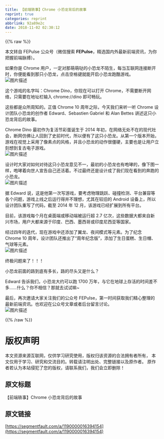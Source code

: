 ```yaml
---
title: 【前端轶事】Chrome 小恐龙背后的故事
reprint: true
categories: reprint
abbrlink: 92a89e2c
date: 2018-11-02 02:30:12
---
```


{{% raw %}}
<p>&#x672C;&#x6587;&#x8F6C;&#x81EA; FEPulse &#x516C;&#x4F17;&#x53F7;&#xFF08;&#x5FAE;&#x4FE1;&#x641C;&#x7D22; <strong>FEPulse</strong>&#xFF0C;&#x7CBE;&#x9009;&#x56FD;&#x5185;&#x5916;&#x6700;&#x65B0;&#x524D;&#x7AEF;&#x8D44;&#x8BAF;&#xFF0C;&#x4E3A;&#x4F60;&#x628A;&#x63E1;&#x524D;&#x7AEF;&#x8109;&#x640F;&#xFF09;&#x3002;</p><p>&#x5982;&#x679C;&#x4F60;&#x662F; Chrome &#x7528;&#x6237;&#xFF0C;&#x4E00;&#x5B9A;&#x5BF9;&#x90A3;&#x840C;&#x840C;&#x54D2;&#x7684;&#x5C0F;&#x6050;&#x9F99;&#x4E0D;&#x964C;&#x751F;&#xFF0C;&#x6BCF;&#x5F53;&#x4E92;&#x8054;&#x7F51;&#x8FDE;&#x63A5;&#x65AD;&#x5F00;&#x65F6;&#xFF0C;&#x4F60;&#x4FBF;&#x80FD;&#x770B;&#x5230;&#x90A3;&#x53EA;&#x5C0F;&#x6050;&#x9F99;&#xFF0C;&#x70B9;&#x51FB;&#x7A7A;&#x683C;&#x952E;&#x5C31;&#x80FD;&#x5F00;&#x542F;&#x5C0F;&#x6050;&#x9F99;&#x8DD1;&#x9177;&#x6E38;&#x620F;&#x3002;<br><span class="img-wrap"><img data-src="/img/bVbgWZ4?w=480&amp;h=152" src="https://static.alili.tech/img/bVbgWZ4?w=480&amp;h=152" alt="&#x56FE;&#x7247;&#x63CF;&#x8FF0;" title="&#x56FE;&#x7247;&#x63CF;&#x8FF0;" style="cursor:pointer;display:inline"></span></p><p>&#x8FD9;&#x4E2A;&#x6E38;&#x620F;&#x7684;&#x540D;&#x5B57;&#x53EB;&#xFF1A;Chrome Dino&#xFF0C;&#x4F60;&#x73B0;&#x5728;&#x53EF;&#x4EE5;&#x6253;&#x5F00; Chrome&#xFF0C;&#x4E0D;&#x9700;&#x8981;&#x65AD;&#x5F00;&#x7F51;&#x7EDC;&#xFF0C;&#x53EA;&#x9700;&#x8981;&#x5728;&#x5730;&#x5740;&#x680F;&#x8F93;&#x5165; chrome://dino &#x5373;&#x53EF;&#x7545;&#x73A9;&#x3002;</p><p>&#x8FD9;&#x4E9B;&#x90FD;&#x662F;&#x4F17;&#x6240;&#x5468;&#x77E5;&#x7684;&#x3002;&#x6B63;&#x503C; Chrome 10 &#x5468;&#x5E74;&#x4E4B;&#x9645;&#xFF0C;&#x4ECA;&#x5929;&#x6211;&#x4EEC;&#x6765;&#x542C;&#x4E00;&#x542C; Chrome &#x8BBE;&#x8BA1;&#x56E2;&#x961F;&#x5C0F;&#x6050;&#x9F99;&#x7684;&#x521B;&#x4F5C;&#x8005; Edward&#x3001;Sebastien Gabriel &#x548C; Alan Bettes &#x8BB2;&#x8FF0;&#x8FD9;&#x53EA;&#x5C0F;&#x6050;&#x9F99;&#x80CC;&#x540E;&#x7684;&#x6545;&#x4E8B;&#x3002;</p><p>Chrome Dino &#x6700;&#x521D;&#x4F5C;&#x4E3A;&#x590D;&#x6D3B;&#x8282;&#x5F69;&#x86CB;&#x8BDE;&#x751F;&#x4E8E; 2014 &#x5E74;&#x521D;&#xFF0C;&#x5728;&#x7F51;&#x7EDC;&#x65E0;&#x5904;&#x4E0D;&#x5728;&#x7684;&#x73B0;&#x4EE3;&#x793E;&#x4F1A;&#xFF0C;&#x65AD;&#x7F51;&#x4EFF;&#x4F5B;&#x8BA9;&#x4EBA;&#x56DE;&#x5230;&#x4E86;&#x53F2;&#x524D;&#x65F6;&#x4EE3;&#xFF0C;&#x6240;&#x4EE5;&#x4FBF;&#x6709;&#x4E86;&#x8FD9;&#x53EA;&#x5C0F;&#x6050;&#x9F99;&#x3002;&#x4ECE;&#x7B2C;&#x4E00;&#x4E2A;&#x7248;&#x672C;&#x5F00;&#x59CB;&#xFF0C;&#x6E38;&#x620F;&#x5728;&#x89C6;&#x89C9;&#x4E0A;&#x91C7;&#x7528;&#x4E86;&#x50CF;&#x7D20;&#x70B9;&#x7684;&#x98CE;&#x683C;&#xFF0C;&#x5E76;&#x4E14;&#x5C0F;&#x6050;&#x9F99;&#x7684;&#x52A8;&#x4F5C;&#x5F88;&#x50F5;&#x786C;&#xFF0C;&#x4E3B;&#x8981;&#x4E5F;&#x662F;&#x8BA9;&#x7528;&#x6237;&#x7ACB;&#x523B;&#x60F3;&#x5230;&#x590D;&#x53E4;&#x7535;&#x5B50;&#x6E38;&#x620F;&#x3002;<br><span class="img-wrap"><img data-src="/img/bVbgW0i?w=1000&amp;h=750" src="https://static.alili.tech/img/bVbgW0i?w=1000&amp;h=750" alt="&#x56FE;&#x7247;&#x63CF;&#x8FF0;" title="&#x56FE;&#x7247;&#x63CF;&#x8FF0;" style="cursor:pointer;display:inline"></span></p><p>&#x8BBE;&#x8BA1;&#x65F6;&#x5927;&#x5BB6;&#x5BF9;&#x5982;&#x4F55;&#x5BF9;&#x5F85;&#x8FD9;&#x53EA;&#x5C0F;&#x6050;&#x9F99;&#x610F;&#x89C1;&#x4E0D;&#x4E00;&#xFF0C;&#x6700;&#x521D;&#x7684;&#x5C0F;&#x6050;&#x9F99;&#x4E5F;&#x6709;&#x5486;&#x54EE;&#x7684;&#xFF0C;&#x50CF;&#x4E0B;&#x56FE;&#x4E00;&#x6837;&#xFF0C;&#x5486;&#x54EE;&#x7740;&#x5411;&#x4E16;&#x4EBA;&#x5BA3;&#x544A;&#x81EA;&#x5DF1;&#x8FD8;&#x6D3B;&#x7740;&#x3002;&#x4E0D;&#x8FC7;&#x6700;&#x7EC8;&#x8FD8;&#x662F;&#x8BBE;&#x8BA1;&#x6210;&#x4E86;&#x6211;&#x4EEC;&#x73B0;&#x5728;&#x770B;&#x5230;&#x7684;&#x5954;&#x8DD1;&#x7684;&#x5C0F;&#x6050;&#x9F99;&#x3002;<br><span class="img-wrap"><img data-src="/img/bVbgW0B?w=960&amp;h=310" src="https://static.alili.tech/img/bVbgW0B?w=960&amp;h=310" alt="&#x56FE;&#x7247;&#x63CF;&#x8FF0;" title="&#x56FE;&#x7247;&#x63CF;&#x8FF0;" style="cursor:pointer;display:inline"></span></p><p>&#x636E; Edward &#x8BF4;&#xFF0C;&#x8FD9;&#x662F;&#x4ED6;&#x7B2C;&#x4E00;&#x6B21;&#x5199;&#x6E38;&#x620F;&#xFF0C;&#x8981;&#x8003;&#x8651;&#x7269;&#x7406;&#x8DF3;&#x8DC3;&#x3001;&#x78B0;&#x649E;&#x68C0;&#x6D4B;&#x3001;&#x5E73;&#x53F0;&#x517C;&#x5BB9;&#x7B49;&#x5404;&#x4E2A;&#x95EE;&#x9898;&#xFF0C;&#x6E38;&#x620F;&#x4E0A;&#x7EBF;&#x4E4B;&#x540E;&#x8FD0;&#x884C;&#x5F97;&#x5E76;&#x4E0D;&#x7406;&#x60F3;&#xFF0C;&#x5C24;&#x5176;&#x5728;&#x8F83;&#x65E7;&#x7684; Android &#x8BBE;&#x5907;&#x4E0A;&#xFF0C;&#x6240;&#x4EE5;&#x8BBE;&#x8BA1;&#x56E2;&#x961F;&#x91CD;&#x5199;&#x4E86;&#x4EE3;&#x7801;&#xFF0C;&#x622A;&#x81F3; 2014 &#x5E74; 12 &#x6708;&#xFF0C;&#x8BE5;&#x6E38;&#x620F;&#x5DF2;&#x7ECF;&#x6269;&#x5C55;&#x5230;&#x6240;&#x6709;&#x5E73;&#x53F0;&#x3002;</p><p>&#x76EE;&#x524D;&#xFF0C;&#x8BE5;&#x6E38;&#x620F;&#x6BCF;&#x4E2A;&#x6708;&#x5728;&#x684C;&#x9762;&#x7AEF;&#x6216;&#x79FB;&#x52A8;&#x7AEF;&#x88AB;&#x8FD0;&#x884C;&#x8D85; 2.7 &#x4EBF;&#x6B21;&#xFF0C;&#x8FD9;&#x4E9B;&#x6570;&#x636E;&#x5927;&#x90FD;&#x6765;&#x81EA;&#x65B0;&#x5174;&#x5E02;&#x573A;&#xFF0C;&#x7528;&#x6237;&#x5927;&#x90FD;&#x6765;&#x6E90;&#x4E8E;&#x5370;&#x5EA6;&#x3001;&#x5DF4;&#x897F;&#x3001;&#x58A8;&#x897F;&#x54E5;&#x6216;&#x5370;&#x5EA6;&#x5C3C;&#x897F;&#x4E9A;&#x7B49;&#x56FD;&#x5BB6;&#x3002;</p><p>&#x7ECF;&#x8FC7;&#x56DB;&#x5E74;&#x7684;&#x8FED;&#x4EE3;&#xFF0C;&#x73B0;&#x5728;&#x6E38;&#x620F;&#x4E2D;&#x8FD8;&#x6DFB;&#x52A0;&#x4E86;&#x7FFC;&#x9F99;&#x3001;&#x591C;&#x95F4;&#x6A21;&#x5F0F;&#x7B49;&#x5143;&#x7D20;&#x3002;&#x4E3A;&#x4E86;&#x7EAA;&#x5FF5; Chrome 10 &#x5468;&#x5E74;&#xFF0C;&#x8BBE;&#x8BA1;&#x56E2;&#x961F;&#x8FD8;&#x63A8;&#x51FA;&#x4E86;&#x201C;&#x5468;&#x5E74;&#x7EAA;&#x5FF5;&#x7248;&#x201D;&#xFF0C;&#x6DFB;&#x52A0;&#x4E86;&#x751F;&#x65E5;&#x86CB;&#x7CD5;&#x3001;&#x751F;&#x65E5;&#x5E3D;&#x3001;&#x6C14;&#x7403;&#x7B49;&#x5143;&#x7D20;&#x3002;<br><span class="img-wrap"><img data-src="/img/bVbgW0L?w=900&amp;h=600" src="https://static.alili.tech/img/bVbgW0L?w=900&amp;h=600" alt="&#x56FE;&#x7247;&#x63CF;&#x8FF0;" title="&#x56FE;&#x7247;&#x63CF;&#x8FF0;" style="cursor:pointer;display:inline"></span></p><p>&#x7EC8;&#x6781;&#x95EE;&#x9898;&#x6765;&#x4E86;&#xFF01;&#xFF01;&#xFF01;</p><p>&#x5C0F;&#x6050;&#x9F99;&#x524D;&#x9762;&#x7684;&#x8DEF;&#x5230;&#x5E95;&#x6709;&#x591A;&#x957F;&#xFF0C;&#x8DEF;&#x7684;&#x5C3D;&#x5934;&#x53C8;&#x662F;&#x4EC0;&#x4E48;&#xFF1F;</p><p>Edward &#x544A;&#x8BC9;&#x6211;&#x4EEC;&#xFF0C;&#x5C0F;&#x6050;&#x9F99;&#x5927;&#x7EA6;&#x53EF;&#x4EE5;&#x8DD1; 1700 &#x4E07;&#x5E74;&#xFF0C;&#x4E0E;&#x5B83;&#x5728;&#x5730;&#x7403;&#x4E0A;&#x5B58;&#x6D3B;&#x7684;&#x65F6;&#x95F4;&#x5DEE;&#x4E0D;&#x591A;......&#x4EC0;&#x4E48;&#xFF1F;&#x4F60;&#x4E0D;&#x76F8;&#x4FE1;&#xFF1F;&#x90A3;&#x5C31;&#x53BB;&#x8BD5;&#x8BD5;&#x561B;~</p><p>&#x6700;&#x540E;&#xFF0C;&#x518D;&#x6B21;&#x9080;&#x8BF7;&#x5927;&#x5BB6;&#x5173;&#x6CE8;&#x6211;&#x4EEC;&#x7684;&#x516C;&#x4F17;&#x53F7; FEPulse&#xFF0C;&#x7B2C;&#x4E00;&#x65F6;&#x95F4;&#x83B7;&#x53D6;&#x6211;&#x4EEC;&#x7CBE;&#x5FC3;&#x6574;&#x7406;&#x7684;&#x6700;&#x65B0;&#x524D;&#x7AEF;&#x8D44;&#x8BAF;&#x3002;&#x4E5F;&#x6B22;&#x8FCE;&#x5728;&#x516C;&#x4F17;&#x53F7;&#x6587;&#x7AE0;&#x6216;&#x8005;&#x540E;&#x53F0;&#x7559;&#x8A00;&#x8BA8;&#x8BBA;&#x3002;<br><span class="img-wrap"><img data-src="/img/bVbgW08?w=1080&amp;h=537" src="https://static.alili.tech/img/bVbgW08?w=1080&amp;h=537" alt="&#x56FE;&#x7247;&#x63CF;&#x8FF0;" title="&#x56FE;&#x7247;&#x63CF;&#x8FF0;" style="cursor:pointer;display:inline"></span></p>
{{% /raw %}}

# 版权声明
本文资源来源互联网，仅供学习研究使用，版权归该资源的合法拥有者所有，
本文仅用于学习、研究和交流目的。转载请注明出处、完整链接以及原作者。
原作者若认为本站侵犯了您的版权，请联系我们，我们会立即删除！

## 原文标题
【前端轶事】Chrome 小恐龙背后的故事

## 原文链接
[https://segmentfault.com/a/1190000016394154](https://segmentfault.com/a/1190000016394154)

